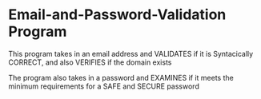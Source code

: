 # Email-and-Password-Validation Program
 This program takes in an email address and VALIDATES if it is Syntacically CORRECT, and also VERIFIES if the domain exists
 
 The program also takes in a password and EXAMINES if it meets the minimum requirements for a SAFE and SECURE password
 



